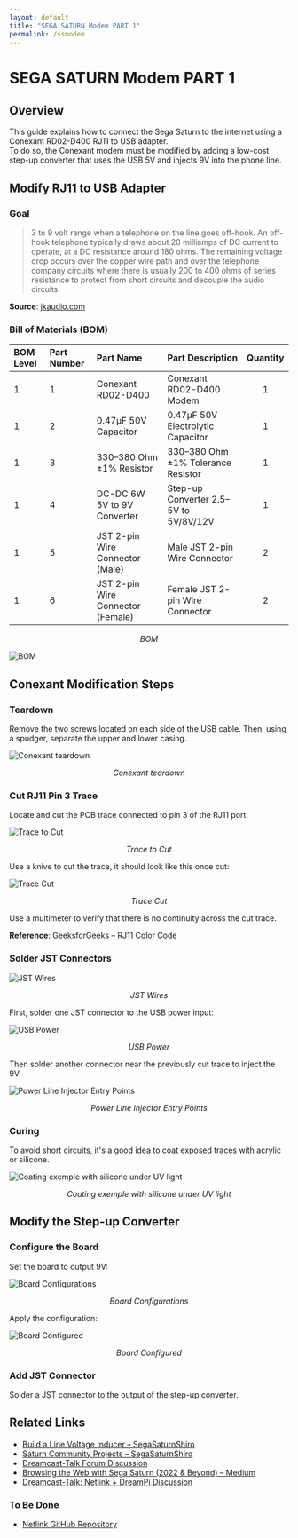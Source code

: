 ```yaml
---
layout: default
title: "SEGA SATURN Modem PART 1"
permalink: /ssmodem
---
```


# SEGA SATURN Modem PART 1

## Overview

This guide explains how to connect the Sega Saturn to the internet using a Conexant RD02-D400 RJ11 to USB adapter.  
To do so, the Conexant modem must be modified by adding a low-cost step-up converter that uses the USB 5V and injects 9V into the phone line.

## Modify RJ11 to USB Adapter

### Goal

> 3 to 9 volt range when a telephone on the line goes off-hook. An off-hook telephone typically draws about 20 milliamps of DC current to operate, at a DC resistance around 180 ohms. The remaining voltage drop occurs over the copper wire path and over the telephone company circuits where there is usually 200 to 400 ohms of series resistance to protect from short circuits and decouple the audio circuits.

**Source**: [jkaudio.com](https://www.jkaudio.com/article_03.htm)

### Bill of Materials (BOM)

| BOM Level | Part Number | Part Name                         | Part Description                      | Quantity |
|:----------|:------------|:----------------------------------|:--------------------------------------|:--------:|
| 1         | 1           | Conexant RD02-D400                | Conexant RD02-D400 Modem              |    1     |
| 1         | 2           | 0.47µF 50V Capacitor              | 0.47µF 50V Electrolytic Capacitor     |    1     |
| 1         | 3           | 330–380 Ohm ±1% Resistor          | 330–380 Ohm ±1% Tolerance Resistor    |    1     |
| 1         | 4           | DC-DC 6W 5V to 9V Converter       | Step-up Converter 2.5–5V to 5V/8V/12V |    1     |
| 1         | 5           | JST 2-pin Wire Connector (Male)   | Male JST 2-pin Wire Connector         |    2     |
| 1         | 6           | JST 2-pin Wire Connector (Female) | Female JST 2-pin Wire Connector       |    2     |

<p style="text-align:center"><i>BOM</i></p>

![BOM](./assets/img/ssmodem/PXL_20250426_214222355.MP.png)

## Conexant Modification Steps

### Teardown

Remove the two screws located on each side of the USB cable. Then, using a spudger, separate the upper and lower casing.

![Conexant teardown](./assets/img/ssmodem/PXL_20250426_214605849.MP.png)
<p style="text-align:center"><i>Conexant teardown</i></p>

### Cut RJ11 Pin 3 Trace

Locate and cut the PCB trace connected to pin 3 of the RJ11 port.

![Trace to Cut](./assets/img/ssmodem/PXL_20240119_131417114.MP.png)
<p style="text-align:center"><i>Trace to Cut</i></p>

Use a knive to cut the trace, it should look like this once cut:

![Trace Cut](./assets/img/ssmodem/2020_0101_010321_005.jpg)
<p style="text-align:center"><i>Trace Cut</i></p>

Use a multimeter to verify that there is no continuity across the cut trace.

**Reference**: [GeeksforGeeks – RJ11 Color Code](https://www.geeksforgeeks.org/rj11-color-code/)

### Solder JST Connectors

![JST Wires](./assets/img/ssmodem/PXL_20250426_221529153.MP.jpg)
<p style="text-align:center"><i>JST Wires</i></p>

First, solder one JST connector to the USB power input:

![USB Power](./assets/img/ssmodem/2020_0102_005120_005.jpg)
<p style="text-align:center"><i>USB Power</i></p>

Then solder another connector near the previously cut trace to inject the 9V:

![Power Line Injector Entry Points](./assets/img/ssmodem/2020_0101_013049_005.jpg)
<p style="text-align:center"><i>Power Line Injector Entry Points</i></p>

### Curing

To avoid short circuits, it's a good idea to coat exposed traces with acrylic or silicone.

![Coating exemple with silicone under UV light](./assets/img/ssmodem/2020_0102_020225_005.jpg)
<p style="text-align:center"><i>Coating exemple with silicone under UV light</i></p>

## Modify the Step-up Converter

### Configure the Board

Set the board to output 9V:

![Board Configurations](./assets/img/ssmodem/2020_0101_013807_005.jpg)
<p style="text-align:center"><i>Board Configurations</i></p>

Apply the configuration:

![Board Configured](./assets/img/ssmodem/2020_0101_000424_005.jpg)
<p style="text-align:center"><i>Board Configured</i></p>

### Add JST Connector

Solder a JST connector to the output of the step-up converter.


## Related Links

- [Build a Line Voltage Inducer – SegaSaturnShiro](https://www.segasaturnshiro.com/guide-build-a-line-voltage-inducer/)
- [Saturn Community Projects – SegaSaturnShiro](https://www.segasaturnshiro.com/saturn-community-projects/online-play/)
- [Dreamcast-Talk Forum Discussion](https://www.dreamcast-talk.com/forum/viewtopic.php?t=12731)
- [Browsing the Web with Sega Saturn (2022 & Beyond) – Medium](https://jackrafter.medium.com/tutorial-on-browsing-the-web-with-sega-saturn-and-planetweb-browser-in-2022-and-beyond-79dbab82b198)
- [Dreamcast-Talk: Netlink + DreamPi Discussion](https://dreamcast-talk.com/forum/viewtopic.php?t=8453)

### To Be Done

- [Netlink GitHub Repository](https://github.com/eaudunord/Netlink/)



